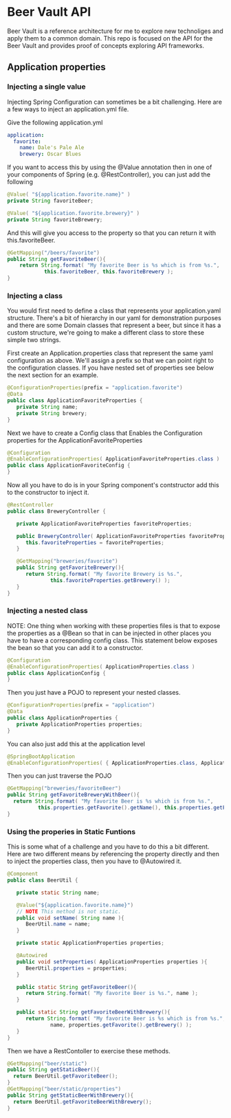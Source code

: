 # Beer Vault API 

Beer Vault is a reference architecture for me to explore new technoliges and apply them to a common domain.  This repo is focused on the API for the Beer Vault and provides proof of concepts exploring API frameworks.

## Application properties
### Injecting a single value
Injecting Spring Configuration can sometimes be a bit challenging.  Here are a few
ways to inject an application.yml file.

Give the following application.yml
```yaml
application:
  favorite:
    name: Dale's Pale Ale
    brewery: Oscar Blues
```

If you want to access this by using the @Value annotation then in one of your components
of Spring (e.g. @RestController), you can just add the following
```java
@Value( "${application.favorite.name}" )
private String favoriteBeer;

@Value( "${application.favorite.brewery}" )
private String favoriteBrewery;
```
And this will give you access to the property so that you can return it with this.favoriteBeer.
```java
@GetMapping("/beers/favorite")
public String getFavoriteBeer(){
    return String.format( "My favorite Beer is %s which is from %s.",
            this.favoriteBeer, this.favoriteBrewery );
}
```
### Injecting a class
You would first need to define a class that represents your application.yaml 
structure.  There's a bit of hierarchy in our yaml for demonstration purposes 
and there are some Domain classes that represent a beer, but since it has a
custom structure, we're going to make a different class to store these simple
two strings.

First create an Application.properties class that represent the same yaml configuration as above.
We'll assign a prefix so that we can point right to the configuration classes.  If you have nested set of properties see below the next section for an example.
```java
@ConfigurationProperties(prefix = "application.favorite")
@Data
public class ApplicationFavoriteProperties {
   private String name;
   private String brewery;
}
```
Next we have to create a Config class that Enables the Configuration properties for the ApplicationFavoriteProperties

```java
@Configuration
@EnableConfigurationProperties( ApplicationFavoriteProperties.class )
public class ApplicationFavoriteConfig {
}
```

Now all you have to do is in your Spring component's contstructor add this to the constructor to inject it.

```java
@RestController
public class BreweryController {

   private ApplicationFavoriteProperties favoriteProperties;

   public BreweryController( ApplicationFavoriteProperties favoriteProperties ) {
      this.favoriteProperties = favoriteProperties;
   }

   @GetMapping("breweries/favorite")
   public String getFavoriteBrewery(){
      return String.format( "My favorite Brewery is %s.",
              this.favoriteProperties.getBrewery() );
   }
}
```
  
### Injecting a nested class
NOTE: One thing when working with these properties files is that to expose the properties as a @Bean so that in can be injected in other places you have to have a corresponding config class.
This statement below exposes the bean so that you can add it to a constructor.
```java
@Configuration
@EnableConfigurationProperties( ApplicationProperties.class )
public class ApplicationConfig {
}
```
Then you just have a POJO to represent your nested classes.
```java
@ConfigurationProperties(prefix = "application")
@Data
public class ApplicationProperties {
   private ApplicationProperties properties;
}
```
You can also just add this at the application level
```java
@SpringBootApplication
@EnableConfigurationProperties( { ApplicationProperties.class, ApplicationFavoriteProperties.class} )
```

Then you can just traverse the POJO
```java
@GetMapping("breweries/favoriteBeer")
public String getFavoriteBreweryWithBeer(){
  return String.format( "My favorite Beer is %s which is from %s.",
          this.properties.getFavorite().getName(), this.properties.getFavorite().getBrewery() );
}
```
### Using the properies in Static Funtions
This is some what of a challenge and you have to do this a bit different.  Here are two different means by referencing the property directly and then to inject the properties class, then you have to @Autowired it.
```java
@Component
public class BeerUtil {

   private static String name;

   @Value("${application.favorite.name}")
   // NOTE This method is not static.
   public void setName( String name ){
      BeerUtil.name = name;
   }

   private static ApplicationProperties properties;

   @Autowired
   public void setProperties( ApplicationProperties properties ){
      BeerUtil.properties = properties;
   }

   public static String getFavoriteBeer(){
      return String.format( "My favorite Beer is %s.", name );
   }

   public static String getFavoriteBeerWithBrewery(){
      return String.format( "My favorite Beer is %s which is from %s.",
              name, properties.getFavorite().getBrewery() );
   }
}
```
Then we have a RestContoller to exercise these methods.
```java
@GetMapping("beer/static")
public String getStaticBeer(){
  return BeerUtil.getFavoriteBeer();
}
@GetMapping("beer/static/properties")
public String getStaticBeerWithBrewery(){
  return BeerUtil.getFavoriteBeerWithBrewery();
}
```
